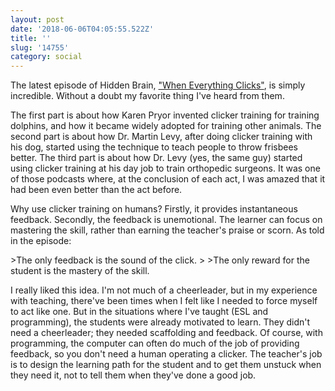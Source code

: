 ```yaml
---
layout: post
date: '2018-06-06T04:05:55.522Z'
title: ''
slug: '14755'
category: social
---
```

The latest episode of Hidden Brain, [&quot;When Everything Clicks&quot;](https://www.npr.org/2018/06/04/616127481/when-everything-clicks-the-power-of-judgment-free-learning), is simply incredible. Without a doubt my favorite thing I&#39;ve heard from them.

The first part is about how Karen Pryor invented clicker training for training dolphins, and how it became widely adopted for training other animals. The second part is about how Dr. Martin Levy, after doing clicker training with his dog, started using the technique to teach people to throw frisbees better. The third part is about how Dr. Levy (yes, the same guy) started using clicker training at his day job to train orthopedic surgeons. It was one of those podcasts where, at the conclusion of each act, I was amazed that it had been even better than the act before.

Why use clicker training on humans? Firstly, it provides instantaneous feedback. Secondly, the feedback is unemotional. The learner can focus on mastering the skill, rather than earning the teacher&#39;s praise or scorn. As told in the episode:

&gt;The only feedback is the sound of the click.
&gt;
&gt;The only reward for the student is the mastery of the skill.

I really liked this idea. I&#39;m not much of a cheerleader, but in my experience with teaching, there&#39;ve been times when I felt like I needed to force myself to act like one. But in the situations where I&#39;ve taught (ESL and programming), the students were already motivated to learn. They didn&#39;t need a cheerleader; they needed scaffolding and feedback. Of course, with programming, the computer can often do much of the job of providing feedback, so you don&#39;t need a human operating a clicker. The teacher&#39;s job is to design the learning path for the student and to get them unstuck when they need it, not to tell them when they&#39;ve done a good job. 
